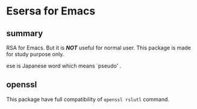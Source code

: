 Esersa for Emacs
================

## summary

RSA for Emacs. But it is ***NOT*** useful for normal user.
This package is made for study purpose only.

ese is Japanese word which means `pseudo' .

## openssl

This package have full compatibility of `openssl rslutl` command.

